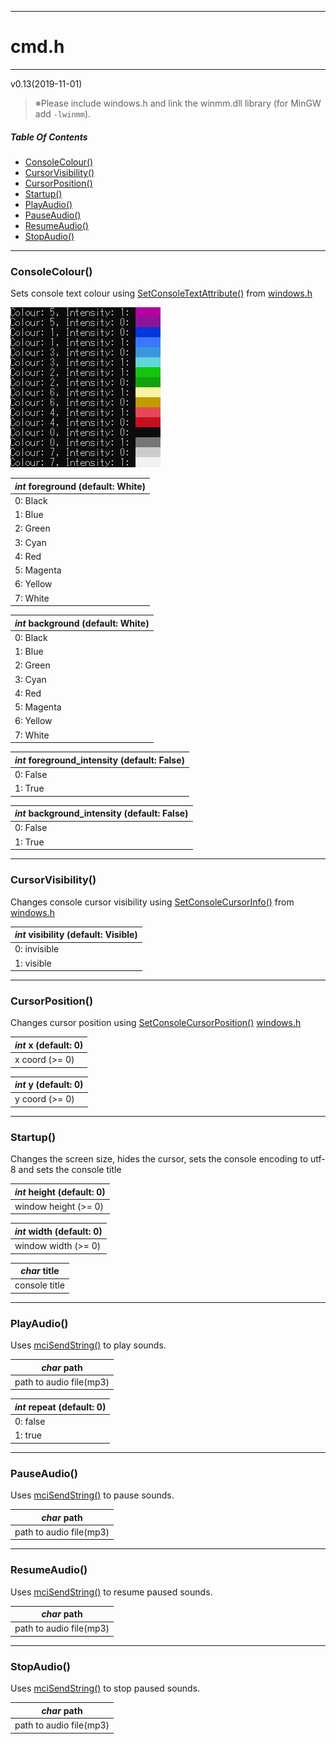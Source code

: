 ----

# cmd.h

----

v0.13(2019-11-01)

> ※Please include windows.h and link the winmm.dll library (for MinGW add `-lwinmm`).

##### Table Of Contents

* [ConsoleColour()](#consolecolour())
* [CursorVisibility()](#cursorvisibility)
* [CursorPosition()](#cursorposition())
* [Startup()](#startup())
* [PlayAudio()](#playaudio())
* [PauseAudio()](#pauseaudio())
* [ResumeAudio()](#resumeaudio())
* [StopAudio()](#stopaudio())

----

### ConsoleColour()

Sets console text colour using [SetConsoleTextAttribute()](https://docs.microsoft.com/en-us/windows/console/setconsoletextattribute) from [windows.h](https://docs.microsoft.com/en-gb/windows/console/)

![cmd_colours](cmd_colours.png)

| *int* foreground (default: White) |
| ---------------- |
| 0: Black         |
| 1: Blue          |
| 2: Green         |
| 3: Cyan          |
| 4: Red           |
| 5: Magenta       |
| 6: Yellow        |
| 7: White         |

| *int* background (default: White) |
| ---------------- |
| 0: Black         |
| 1: Blue          |
| 2: Green         |
| 3: Cyan          |
| 4: Red           |
| 5: Magenta       |
| 6: Yellow        |
| 7: White         |

| *int* foreground_intensity (default: False) |
| -------------------------- |
| 0: False                   |
| 1: True                    |

| *int* background_intensity (default: False) |
| -------------------------- |
| 0: False                   |
| 1: True                    |



----

### CursorVisibility()

Changes console cursor visibility using [SetConsoleCursorInfo()](https://docs.microsoft.com/en-us/windows/console/setconsolecursorinfo) from [windows.h](https://docs.microsoft.com/en-gb/windows/console/)

| *int* visibility (default: Visible) |
| -------------------------- |
| 0: invisible                |
| 1: visible          |

----

### CursorPosition()

Changes cursor position using [SetConsoleCursorPosition()](https://docs.microsoft.com/en-us/windows/console/setconsolecursorposition) [windows.h](https://docs.microsoft.com/en-gb/windows/console/)

| *int* x (default: 0)       |
| -------------- |
| x coord (>= 0) |

| *int* y (default: 0)      |
| -------------- |
| y coord (>= 0) |

----

### Startup()

Changes the screen size, hides the cursor, sets the console encoding to utf-8 and sets the console title

| *int* height (default: 0)      |
| -------------- |
| window height (>= 0) |

| *int* width (default: 0)      |
| -------------- |
| window width (>= 0) |

| *char* title  |
| ------------- |
| console title |

----

### PlayAudio()

Uses [mciSendString()](https://docs.microsoft.com/en-us/previousversions/dd757161(v%3Dvs.85)) to play sounds.

| *char* path             |
| ----------------------- |
| path to audio file(mp3) |

| *int* repeat (default: 0) |
| ------------ |
| 0: false     |
| 1: true      |

----

### PauseAudio()

Uses [mciSendString()](https://docs.microsoft.com/en-us/previousversions/dd757161(v%3Dvs.85)) to pause sounds.

| *char* path             |
| ----------------------- |
| path to audio file(mp3) |

----

### ResumeAudio()

Uses [mciSendString()](https://docs.microsoft.com/en-us/previousversions/dd757161(v%3Dvs.85)) to resume paused sounds.

| *char* path             |
| ----------------------- |
| path to audio file(mp3) |

----

### StopAudio()

Uses [mciSendString()](https://docs.microsoft.com/en-us/previousversions/dd757161(v%3Dvs.85)) to stop paused sounds.

| *char* path             |
| ----------------------- |
| path to audio file(mp3) |